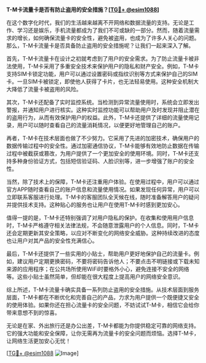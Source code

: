 **T-M卡流量卡是否有防止盗用的安全措施？[[TG💪+ @esim1088](https://t.me/s/esim1088)]**

在这个数字化时代，我们的生活越来越离不开网络和数据流量的支持。无论是工作、学习还是娱乐，手机流量都成为了我们不可或缺的一部分。然而，随着流量需求的增长，如何确保流量卡的安全性，避免被盗用，也成为了许多人关心的问题。那么，T-M卡流量卡是否具备防止盗用的安全措施呢？让我们一起来深入了解。

首先，T-M卡流量卡在设计之初就考虑到了用户的安全需求。为了防止流量卡被非法使用，T-M卡采用了多重安全技术来保护用户的隐私和财产安全。例如，T-M卡支持SIM卡锁定功能，用户可以通过设置密码或指纹识别等方式来保护自己的SIM卡。一旦SIM卡被锁定，即使他人获得了卡片，也无法轻易使用。这种安全机制大大降低了流量卡被盗用的风险。

其次，T-M卡还配备了实时监控系统。当检测到异常流量使用时，系统会立即发出警报，并通知用户进行核实。这种实时监控功能可以帮助用户及时发现并阻止潜在的盗用行为，从而有效保护用户的权益。此外，T-M卡还提供了详细的流量使用记录，用户可以随时查看自己的流量消耗情况，以便更好地管理自己的账户。

再者，T-M卡在技术层面也做了不少努力。它采用了先进的加密技术，确保用户的数据传输过程中的安全性。通过加密通信协议，T-M卡能够有效地防止数据在传输过程中被截获或篡改，为用户提供了一个更加安全的使用环境。同时，T-M卡还支持多种身份验证方式，包括短信验证码、人脸识别等，进一步增强了账户的安全性。

当然，除了技术上的保障，T-M卡还注重用户体验。在使用过程中，用户可以通过官方APP随时查看自己的账户信息和流量使用情况。如果发现任何异常，用户可以立即联系客服进行处理。T-M卡的客服团队全天候在线，随时准备解答用户的疑问并提供技术支持。这种贴心的服务也让用户在使用T-M卡时感到更加安心。

值得一提的是，T-M卡还特别强调了对用户隐私的保护。在收集和使用用户信息时，T-M卡严格遵守相关法律法规，不会随意泄露用户的个人信息。同时，T-M卡还会定期更新其安全策略，以应对不断变化的网络安全威胁。这种持续改进的态度也让用户对其产品的安全性充满信心。

最后，T-M卡还提供了一些实用的小贴士，帮助用户更好地保护自己的流量卡。例如，建议用户定期更换密码，不要将密码告诉他人；不要点击不明链接或下载未知来源的应用程序；在公共场所使用WiFi时要格外小心，避免连接不安全的网络等。这些小贴士虽然简单，但却能在很大程度上提高用户的网络安全意识。

综上所述，T-M卡流量卡确实具备一系列防止盗用的安全措施。从技术层面到服务层面，T-M卡都在不断优化和完善自己的产品，力求为用户提供一个既便捷又安全的使用体验。如果你还在担心流量卡的安全问题，不妨试试T-M卡，相信它会给你带来意想不到的惊喜。

无论是在家、外出旅行还是办公出差，T-M卡都能为你提供稳定可靠的网络支持。它的强大功能和安全保障，让你无需再为流量卡的安全问题而烦恼。选择T-M卡，让网络生活更加安心无忧！

[[TG💪+ @esim1088](https://t.me/s/esim1088) ![Image](https://i.postimg.cc/4NQfJmqS/Snipaste-2025-05-13-00-14-12.png)]